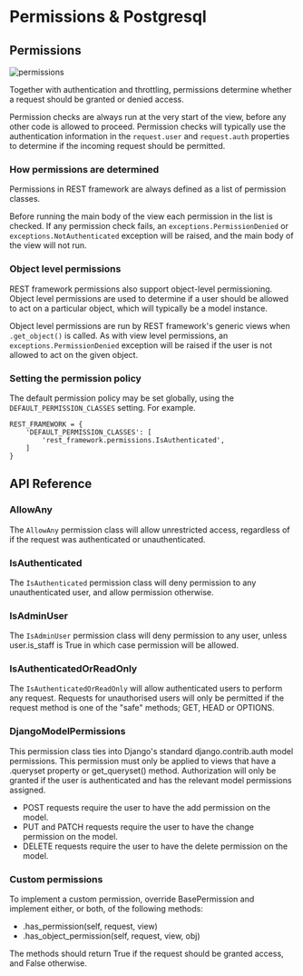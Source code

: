 # Permissions & Postgresql

## Permissions

![permissions](https://miro.medium.com/max/1400/1*ROdmejG_fHetEfwY7HS45w.png)

Together with authentication and throttling, permissions determine whether a request should be granted or denied access.

Permission checks are always run at the very start of the view, before any other code is allowed to proceed. Permission checks will typically use the authentication information in the `request.user` and `request.auth` properties to determine if the incoming request should be permitted.

### How permissions are determined

Permissions in REST framework are always defined as a list of permission classes.

Before running the main body of the view each permission in the list is checked. If any permission check fails, an `exceptions.PermissionDenied` or `exceptions.NotAuthenticated` exception will be raised, and the main body of the view will not run.

### Object level permissions

REST framework permissions also support object-level permissioning. Object level permissions are used to determine if a user should be allowed to act on a particular object, which will typically be a model instance.

Object level permissions are run by REST framework's generic views when `.get_object()` is called. As with view level permissions, an `exceptions.PermissionDenied` exception will be raised if the user is not allowed to act on the given object.

### Setting the permission policy

The default permission policy may be set globally, using the `DEFAULT_PERMISSION_CLASSES` setting. For example.

    REST_FRAMEWORK = {
        'DEFAULT_PERMISSION_CLASSES': [
            'rest_framework.permissions.IsAuthenticated',
        ]
    }

## API Reference

### AllowAny

The `AllowAny` permission class will allow unrestricted access, regardless of if the request was authenticated or unauthenticated.

### IsAuthenticated

The ``IsAuthenticated`` permission class will deny permission to any unauthenticated user, and allow permission otherwise.

### IsAdminUser

The `IsAdminUser` permission class will deny permission to any user, unless user.is_staff is True in which case permission will be allowed.

### IsAuthenticatedOrReadOnly

The `IsAuthenticatedOrReadOnly` will allow authenticated users to perform any request. Requests for unauthorised users will only be permitted if the request method is one of the "safe" methods; GET, HEAD or OPTIONS.
### DjangoModelPermissions

This permission class ties into Django's standard django.contrib.auth model permissions. This permission must only be applied to views that have a .queryset property or get_queryset() method. Authorization will only be granted if the user is authenticated and has the relevant model permissions assigned.

* POST requests require the user to have the add permission on the model.
* PUT and PATCH requests require the user to have the change permission on the model.
* DELETE requests require the user to have the delete permission on the model.

### Custom permissions

To implement a custom permission, override BasePermission and implement either, or both, of the following methods:

* .has_permission(self, request, view)
* .has_object_permission(self, request, view, obj)

The methods should return True if the request should be granted access, and False otherwise.
